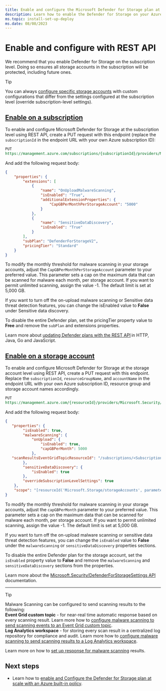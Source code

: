 ```yaml
---
title: Enable and configure the Microsoft Defender for Storage plan at scale using REST API
description: Learn how to enable the Defender for Storage on your Azure subscription for Microsoft Defender for Cloud using REST API.
ms.topic: install-set-up-deploy
ms.date: 08/08/2023
---
```


# Enable and configure with REST API

We recommend that you enable Defender for Storage on the subscription level. Doing so ensures all storage accounts in the subscription will be protected, including future ones.

> [!TIP]
> You can always [configure specific storage accounts](/../storage/common/azure-defender-storage-configure.md?toc=%2Fazure%2Fdefender-for-cloud%2Ftoc.json&tabs=enable-subscription#override-defender-for-storage-subscription-level-settings) with custom configurations that differ from the settings configured at the subscription level (override subscription-level settings).

## [Enable on a subscription](#tab/enable-subscription/)

To enable and configure Microsoft Defender for Storage at the subscription level using REST API, create a PUT request with this endpoint (replace the `subscriptionId` in the endpoint URL with your own Azure subscription ID):

```rest
PUT
https://management.azure.com/subscriptions/{subscriptionId}/providers/Microsoft.Security/pricings/StorageAccounts?api-version=2023-01-01

```

And add the following request body:

```json
{
    "properties": {
        "extensions": [
            {
                "name": "OnUploadMalwareScanning",
                "isEnabled": "True",
                "additionalExtensionProperties": {
                    "CapGBPerMonthPerStorageAccount": "5000"
                }
            },
            {
                "name": "SensitiveDataDiscovery",
                "isEnabled": "True"
            }
        ],
        "subPlan": "DefenderForStorageV2",
        "pricingTier": "Standard"
    }
}
```

To modify the monthly threshold for malware scanning in your storage accounts, adjust the `CapGBPerMonthPerStorageAccount` parameter to your preferred value. This parameter sets a cap on the maximum data that can be scanned for malware each month, per storage account. If you want to permit unlimited scanning, assign the value -1. The default limit is set at 5,000 GB.

If you want to turn off the on-upload malware scanning or Sensitive data threat detection features, you can change the isEnabled value to **False** under Sensitive data discovery.

To disable the entire Defender plan, set the pricingTier property value to **Free** and remove the `subPlan` and extensions properties.

Learn more about [updating Defender plans with the REST API](/rest/api/defenderforcloud/pricings/update) in HTTP, Java, Go and JavaScript.

## [Enable on a storage account](#tab/enable-storage-account/)

To enable and configure Microsoft Defender for Storage at the storage account level using REST API, create a PUT request with this endpoint. Replace the `subscriptionId`, `resourceGroupName`, and `accountName` in the endpoint URL with your own Azure subscription ID, resource group and storage account names accordingly.

```rest
PUT
https://management.azure.com/{resourceId}/providers/Microsoft.Security/defenderForStorageSettings/current?api-version=2022-12-01-preview

```

And add the following request body:

```json
{
   "properties": {
        "isEnabled": true,
        "malwareScanning": {
            "onUpload": {
                "isEnabled": true,
                "capGBPerMonth": 5000
            },
   "scanResultsEventGridTopicResourceId": "/subscriptions/<Subscription>/resourceGroups/<resourceGroup>/providers/Microsoft.EventGrid/topics/<topicName>"
        },
        "sensitiveDataDiscovery": {
            "isEnabled": true
        },
        "overrideSubscriptionLevelSettings": true
    },
    "scope": "[resourceId('Microsoft.Storage/storageAccounts', parameters('StorageAccountName'))]"
}
```

To modify the monthly threshold for malware scanning in your storage accounts, adjust the `capGBPerMonth` parameter to your preferred value. This parameter sets a cap on the maximum data that can be scanned for malware each month, per storage account. If you want to permit unlimited scanning, assign the value -1. The default limit is set at 5,000 GB.

If you want to turn off the on-upload malware scanning or sensitive data threat detection features, you can change the `isEnabled` value to **False** under the `malwareScanning` or `sensitiveDataDiscovery` properties sections.

To disable the entire Defender plan for the storage account, set the `isEnabled` property value to **False** and remove the `malwareScanning` and `sensitiveDataDiscovery` sections from the properties.

Learn more about the [Microsoft.Security/DefenderForStorageSettings API](/rest/api/defenderforcloud/defender-for-storage/create) documentation.

---

> [!TIP]
> Malware Scanning can be configured to send scanning results to the following: <br>  **Event Grid custom topic** - for near-real time automatic response based on every scanning result. Learn more how to [configure malware scanning to send scanning events to an Event Grid custom topic](/../storage/common/azure-defender-storage-configure.md?toc=%2Fazure%2Fdefender-for-cloud%2Ftoc.json&tabs=enable-storage-account#setting-up-event-grid-for-malware-scanning). <br> **Log Analytics workspace** - for storing every scan result in a centralized log repository for compliance and audit. Learn more how to [configure malware scanning to send scanning results to a Log Analytics workspace](/../storage/common/azure-defender-storage-configure.md?toc=%2Fazure%2Fdefender-for-cloud%2Ftoc.json&tabs=enable-storage-account#setting-up-logging-for-malware-scanning).

Learn more on how to [set up response for malware scanning](defender-for-storage-configure-malware-scan.md) results.

## Next steps

- Learn how to [enable and Configure the Defender for Storage plan at scale with an Azure built-in policy](defender-for-storage-policy-enablement.md).
